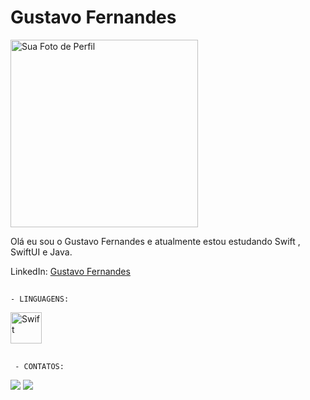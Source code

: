 

</head>
<body>
    <h1>Gustavo Fernandes</h1>
    <img align="center" height="300" width="300" src="https://pbs.twimg.com/media/F-bfFdNWMAAaE8B?format=png&name=small" alt="Sua Foto de Perfil" class="profile-image">
    <p>Olá eu sou o Gustavo Fernandes e atualmente estou estudando Swift , SwiftUI e Java.
</p>
    <p>LinkedIn: <a href="https://www.linkedin.com/in/gustavo-fernandes-49b495234/">Gustavo Fernandes</a></p>
</body>
  
##
    - LINGUAGENS:
  <div>  
   <img align="center" alt="Swift" height="50" width="50" img src="https://cdn.jsdelivr.net/gh/devicons/devicon/icons/swift/swift-original.svg" />
  </div>

 ##
     - CONTATOS:
  <div>
 <a href = "https://www.instagram.com/guufernandes" target="_blank"><img src="https://img.shields.io/badge/Instagram-E4405F?style=for-the-badge&logo=instagram&logoColor=white" target="_blank"></a>
 <a href = "https://www.linkedin.com/in/gustavo-fernandes-49b495234/" target="_blank"><img src="https://img.shields.io/badge/LinkedIn-0077B5?style=for-the-badge&logo=linkedin&logoColor=white" target="_blank"></a>
  </div>
  
</html>


           



